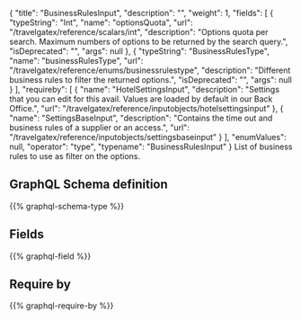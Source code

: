 {
  "title": "BusinessRulesInput",
  "description": "",
  "weight": 1,
  "fields": [
    {
      "typeString": "Int",
      "name": "optionsQuota",
      "url": "/travelgatex/reference/scalars/int",
      "description": "Options quota per search. Maximum numbers of options to be returned by the search query.",
      "isDeprecated": "",
      "args": null
    },
    {
      "typeString": "BusinessRulesType",
      "name": "businessRulesType",
      "url": "/travelgatex/reference/enums/businessrulestype",
      "description": "Different business rules to filter the returned options.",
      "isDeprecated": "",
      "args": null
    }
  ],
  "requireby": [
    {
      "name": "HotelSettingsInput",
      "description": "Settings that you can edit for this avail. Values are loaded by default in our Back Office.",
      "url": "/travelgatex/reference/inputobjects/hotelsettingsinput"
    },
    {
      "name": "SettingsBaseInput",
      "description": "Contains the time out and business rules of a supplier or an access.",
      "url": "/travelgatex/reference/inputobjects/settingsbaseinput"
    }
  ],
  "enumValues": null,
  "operator": "type",
  "typename": "BusinessRulesInput"
}
List of business rules to use as filter on the options.
## GraphQL Schema definition

{{% graphql-schema-type %}}

## Fields

{{% graphql-field %}}

## Require by

{{% graphql-require-by %}}
